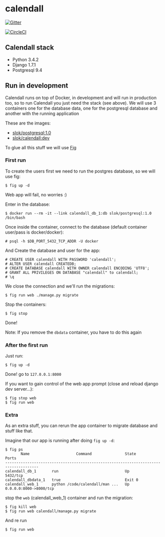 calendall
=========

[![Gitter](https://badges.gitter.im/Join%20Chat.svg)](https://gitter.im/calendall/calendall?utm_source=badge&utm_medium=badge&utm_campaign=pr-badge&utm_content=badge)

[![CircleCI](https://circleci.com/gh/calendall/calendall.png?circle-token=:circle-token)](https://circleci.com/gh/calendall/calendall)

Calendall stack
---------------

- Python 3.4.2
- Django 1.7.1
- Postgresql 9.4

Run in development
------------------

Calendall runs on top of Docker, in development and will run in production too,
so to run Calendall you just need the stack (see above). We will use 3 containers
one for the database data, one for the postgresql database and another with the
running application

These are the images:

- [slok/postgresql:1.0](https://github.com/slok/docker-postgresql)
- [slok/calendall:dev](https://github.com/slok/docker-calendall)

To glue all this stuff we will use [Fig](http://www.fig.sh/)

### First run

To create the users first we need to run the postgres database, so we will use fig:

    $ fig up -d

Web app will fail, no worries :)

Enter in the database:

    $ docker run --rm -it --link calendall_db_1:db slok/postgresql:1.0 /bin/bash

Once inside the container, connect to the database (default container user/pass is docker/docker):

    # psql -h $DB_PORT_5432_TCP_ADDR -U docker

And Create the database and user for the app:

    # CREATE USER calendall WITH PASSWORD 'calendall';
    # ALTER USER calendall CREATEDB;
    # CREATE DATABASE calendall WITH OWNER calendall ENCODING 'UTF8';
    # GRANT ALL PRIVILEGES ON DATABASE "calendall" to calendall;
    # \q

We close the connection and we'll run the migrations:

    $ fig run web ./manage.py migrate

Stop the containers:

    $ fig stop

Done!

Note: If you remove the `dbdata` container, you have to do this again

### After the first run

Just run:

    $ fig up -d

Done! go to `127.0.0.1:8000`

If you want to gain control of the web app prompt (close and reload django dev server...):

    $ fig stop web
    $ fig run web

### Extra

As an extra stuff, you can rerun the app container to migrate database and stuff
like that.

Imagine that our app is running after doing `fig up -d`:

    $ fig ps
           Name                     Command               State            Ports
    -------------------------------------------------------------------------------------
    calendall_db_1       run                              Up       5432/tcp
    calendall_dbdata_1   true                             Exit 0
    calendall_web_1      python /code/calendall/man ...   Up       0.0.0.0:8000->8000/tcp

stop the `web` (calendall_web_1) container and run the migration:

    $ fig kill web
    $ fig run web calendall/manage.py migrate

And re run

    $ fig run web

